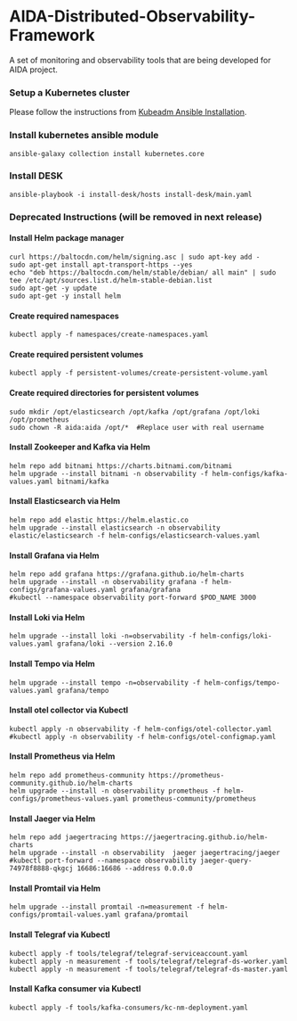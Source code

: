 # AIDA-Distributed-Observability-Framework
A set of monitoring and observability tools that are being developed for AIDA project.

### Setup a Kubernetes cluster
Please follow the instructions from [Kubeadm Ansible Installation](kubernetes/README.md).


### Install kubernetes ansible module
```shell
ansible-galaxy collection install kubernetes.core
```

### Install DESK
```shell
ansible-playbook -i install-desk/hosts install-desk/main.yaml
```


### Deprecated Instructions (will be removed in next release)
#### Install Helm package manager
```shell
curl https://baltocdn.com/helm/signing.asc | sudo apt-key add -
sudo apt-get install apt-transport-https --yes
echo "deb https://baltocdn.com/helm/stable/debian/ all main" | sudo tee /etc/apt/sources.list.d/helm-stable-debian.list
sudo apt-get -y update
sudo apt-get -y install helm
```

#### Create required namespaces
```shell
kubectl apply -f namespaces/create-namespaces.yaml
```

#### Create required persistent volumes
```shell
kubectl apply -f persistent-volumes/create-persistent-volume.yaml 
```

#### Create required directories for persistent volumes
```shell
sudo mkdir /opt/elasticsearch /opt/kafka /opt/grafana /opt/loki /opt/prometheus
sudo chown -R aida:aida /opt/*  #Replace user with real username
```

#### Install Zookeeper and Kafka via Helm
```shell
helm repo add bitnami https://charts.bitnami.com/bitnami
helm upgrade --install bitnami -n observability -f helm-configs/kafka-values.yaml bitnami/kafka
```

#### Install Elasticsearch via Helm
```shell
helm repo add elastic https://helm.elastic.co
helm upgrade --install elasticsearch -n observability elastic/elasticsearch -f helm-configs/elasticsearch-values.yaml
```

#### Install Grafana via Helm
```shell
helm repo add grafana https://grafana.github.io/helm-charts
helm upgrade --install -n observability grafana -f helm-configs/grafana-values.yaml grafana/grafana
#kubectl --namespace observability port-forward $POD_NAME 3000
```

#### Install Loki via Helm
```shell
helm upgrade --install loki -n=observability -f helm-configs/loki-values.yaml grafana/loki --version 2.16.0
```

#### Install Tempo via Helm
```shell
helm upgrade --install tempo -n=observability -f helm-configs/tempo-values.yaml grafana/tempo
```

#### Install otel collector via Kubectl
```shell
kubectl apply -n observability -f helm-configs/otel-collector.yaml
#kubectl apply -n observability -f helm-configs/otel-configmap.yaml
```

#### Install Prometheus via Helm
```shell
helm repo add prometheus-community https://prometheus-community.github.io/helm-charts
helm upgrade --install -n observability prometheus -f helm-configs/prometheus-values.yaml prometheus-community/prometheus
```

#### Install Jaeger via Helm
````shell
helm repo add jaegertracing https://jaegertracing.github.io/helm-charts
helm upgrade --install -n observability  jaeger jaegertracing/jaeger
#kubectl port-forward --namespace observability jaeger-query-74978f8888-qkgcj 16686:16686 --address 0.0.0.0
````

#### Install Promtail via Helm
```shell
helm upgrade --install promtail -n=measurement -f helm-configs/promtail-values.yaml grafana/promtail
```

#### Install Telegraf via Kubectl
```shell
kubectl apply -f tools/telegraf/telegraf-serviceaccount.yaml
kubectl apply -n measurement -f tools/telegraf/telegraf-ds-worker.yaml
kubectl apply -n measurement -f tools/telegraf/telegraf-ds-master.yaml
```

#### Install Kafka consumer via Kubectl
```shell
kubectl apply -f tools/kafka-consumers/kc-nm-deployment.yaml
```
